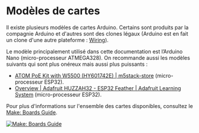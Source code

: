 # Modèles de cartes

Il existe plusieurs modèles de cartes Arduino. Certains sont produits par la compagnie Arduino et d'autres sont des clones légaux (Arduino est en fait un clone d'une autre plateforme : [Wiring](http://www.wiring.org.co/)). 

Le modèle principalement utilisé dans cette documentation est l’Arduino Nano (micro-processeur ATMEGA328). On recommande aussi les modèles suivants qui sont plus onéreux mais aussi plus puissants :
*	[ATOM PoE Kit with W5500 (HY601742E) | m5stack-store](https://shop.m5stack.com/products/atom-poe-kit-with-w5500-hy601742e)  (micro-processeur ESP32).
*	[Overview | Adafruit HUZZAH32 - ESP32 Feather | Adafruit Learning System](https://learn.adafruit.com/adafruit-huzzah32-esp32-feather) (micro-processeur ESP32).

 Pour plus d'informations sur l'ensemble des cartes disponibles, consultez le [Make: Boards Guide](https://makezine.com/comparison/boards).

[![Make: Boards Guide](./cartes_modeles.svg)](https://makezine.com/comparison/boards)

